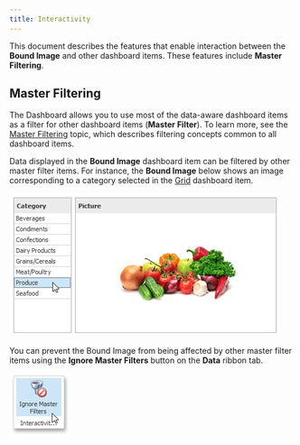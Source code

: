```yaml
---
title: Interactivity
---
```

This document describes the features that enable interaction between the **Bound Image** and other dashboard items. These features include **Master Filtering**.

## Master Filtering
The Dashboard allows you to use most of the data-aware dashboard items as a filter for other dashboard items (**Master Filter**). To learn more, see the [Master Filtering](../../../../../dashboard-for-desktop/articles/dashboard-designer/interactivity/master-filtering.md) topic, which describes filtering concepts common to all dashboard items.

Data displayed in the **Bound Image** dashboard item can be filtered by other master filter items. For instance, the **Bound Image** below shows an image corresponding to a category selected in the [Grid](../../../../../dashboard-for-desktop/articles/dashboard-designer/designing-dashboard-items/grid.md) dashboard item.

![ImageOverview_BoundImage](../../../../images/Img123287.png)

You can prevent the Bound Image from being affected by other master filter items using the **Ignore Master Filters** button on the **Data** ribbon tab.

![Pivot_IgnoreMasterFilters_Ribbon](../../../../images/Img25865.png)